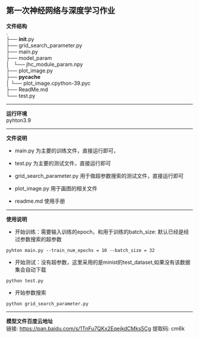 ## 第一次神经网络与深度学习作业
**文件结构**  
.  
├── __init__.py  
├── grid_search_parameter.py  
├── main.py  
├── model_param  
│   └── jhc_module_param.npy  
├── plot_image.py  
├── __pycache__  
│   └── plot_image.cpython-39.pyc  
├── ReadMe.md  
└── test.py  

----

**运行环境**  
pyhton3.9  

----

**文件说明**  
- main.py 为主要的训练文件，直接运行即可，

- test.py 为主要的测试文件，直接运行即可

-  grid_search_parameter.py 用于做超参数搜索的测试文件，直接运行即可

-  plot_image.py 用于画图的相关文件

-  readme.md 使用手册
----
**使用说明**
- 开始训练：需要输入训练的epoch，和用于训练的batch_size: 默认已经是经过参数搜索的超参数
```
pyhton main.py --train_num_epochs = 10 --batch_size = 32
```

- 开始测试：没有超参数，这里采用的是minist的test_dataset,如果没有该数据集会自动下载
```
python test.py
```

- 开始参数搜索
```
python grid_search_parameter.py
```

-----

**模型文件百度云地址**  
链接: https://pan.baidu.com/s/1TnFu7QKx2EqejkdCMks5Cg 提取码: cm6k